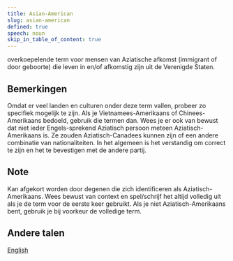 ```yaml
---
title: Asian-American
slug: asian-american
defined: true
speech: noun
skip_in_table_of_content: true
---
```

overkoepelende term voor mensen van Aziatische afkomst (immigrant of door geboorte) die leven in en/of afkomstig zijn uit de Verenigde Staten.

## Bemerkingen
Omdat er veel landen en culturen onder deze term vallen, probeer zo specifiek mogelijk te zijn. Als je Vietnamees-Amerikaans of Chinees-Amerikaans bedoeld, gebruik die termen dan. Wees je er ook van bewust dat niet ieder Engels-sprekend Aziatisch persoon meteen Aziatisch-Amerikaans is. Ze zouden Aziatisch-Canadees kunnen zijn of een andere combinatie van nationaliteiten. In het algemeen is het verstandig om correct te zijn en het te bevestigen met de andere partij.

## Note
Kan afgekort worden door degenen die zich identificeren als Aziatisch-Amerikaans. Wees bewust van context en spel/schrijf het altijd volledig uit als je de term voor de eerste keer gebruikt. Als je niet Aziatisch-Amerikaans bent, gebruik je bij voorkeur de volledige term.

## Andere talen

[English](../../asian-american)
